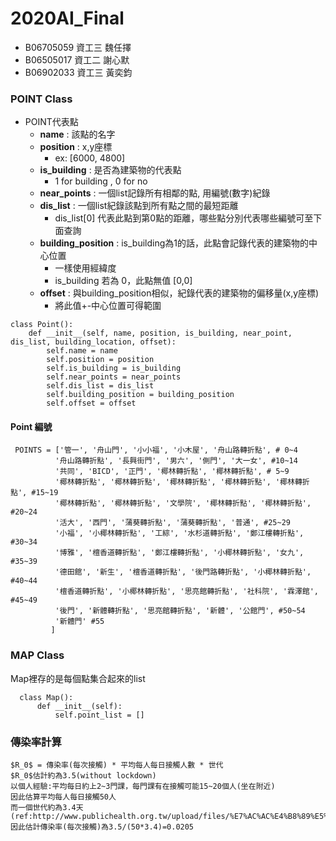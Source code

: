 ﻿# 2020AI_Final
- B06705059 資工三 魏任擇
- B06505017 資工二 謝心默
- B06902033 資工三 黃奕鈞

### POINT Class
- POINT代表點
  - **name** : 該點的名字
  - **position** : x,y座標
    - ex: [6000, 4800]
  - **is_building** : 是否為建築物的代表點
    - 1 for building , 0 for no
  - **near_points** : 一個list記錄所有相鄰的點, 用編號(數字)紀錄
  - **dis_list** : 一個list紀錄該點到所有點之間的最短距離
    - dis_list[0] 代表此點到第0點的距離，哪些點分別代表哪些編號可至下面查詢
  - **building_position** : is_building為1的話，此點會記錄代表的建築物的中心位置
    - 一樣使用經緯度
    - is_building 若為 0，此點無值 [0,0]
  - **offset** : 與building_position相似，紀錄代表的建築物的偏移量(x,y座標)
    - 將此值+-中心位置可得範圍
```
class Point():
    def __init__(self, name, position, is_building, near_point, dis_list, building_location, offset):
        self.name = name
        self.position = position
        self.is_building = is_building
        self.near_points = near_points
        self.dis_list = dis_list
        self.building_position = building_position
        self.offset = offset

```
   
#### Point 編號
```
 POINTS = ['管一', '舟山門', '小小福', '小木屋', '舟山路轉折點', # 0~4
          '舟山路轉折點', '長興街門', '男六', '側門', '大一女', #10~14
          '共同', 'BICD', '正門', '椰林轉折點', '椰林轉折點', # 5~9
          '椰林轉折點', '椰林轉折點', '椰林轉折點', '椰林轉折點', '椰林轉折點', #15~19
          '椰林轉折點', '椰林轉折點', '文學院', '椰林轉折點', '椰林轉折點', #20~24
          '活大', '西門', '蒲葵轉折點', '蒲葵轉折點', '普通', #25~29
          '小福', '小椰林轉折點', '工綜', '水杉道轉折點', '鄭江樓轉折點', #30~34
          '博雅', '檀香道轉折點', '鄭江樓轉折點', '小椰林轉折點', '女九', #35~39
          '德田館', '新生', '檀香道轉折點', '後門路轉折點', '小椰林轉折點', #40~44
          '檀香道轉折點', '小椰林轉折點', '思亮館轉折點', '社科院', '霖澤館', #45~49
          '後門', '新體轉折點', '思亮館轉折點', '新體', '公館門', #50~54
          '新體門' #55
         ]
```

### MAP Class
Map裡存的是每個點集合起來的list 
```
  class Map():
      def __init__(self):
          self.point_list = []
```        
### 傳染率計算
```
$R_0$ = 傳染率(每次接觸) * 平均每人每日接觸人數 * 世代
$R_0$估計約為3.5(without lockdown)
以個人經驗:平均每日約上2~3門課，每門課有在接觸可能15~20個人(坐在附近)
因此估算平均每人每日接觸50人
而一個世代約為3.4天
(ref:http://www.publichealth.org.tw/upload/files/%E7%AC%AC%E4%B8%89%E5%A0%82%E8%AA%B2%EF%BC%BF%E6%96%B0%E5%86%A0%E8%82%BA%E7%82%8E%E4%B9%8B%E5%82%B3%E6%92%AD%E5%88%86%E6%9E%90(1).pdf)
因此估計傳染率(每次接觸)為3.5/(50*3.4)=0.0205
```
